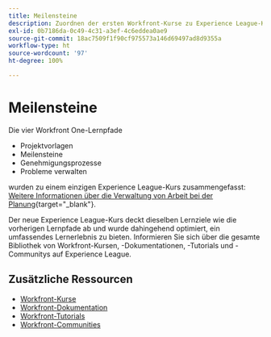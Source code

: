 ```yaml
---
title: Meilensteine
description: Zuordnen der ersten Workfront-Kurse zu Experience League-Kursen
exl-id: 0b7186da-0c49-4c31-a3ef-4c6eddea0ae9
source-git-commit: 18ac7509f1f90cf975573a146d69497ad8d9355a
workflow-type: ht
source-wordcount: '97'
ht-degree: 100%

---
```


# Meilensteine

Die vier Workfront One-Lernpfade

* Projektvorlagen
* Meilensteine
* Genehmigungsprozesse
* Probleme verwalten

wurden zu einem einzigen Experience League-Kurs zusammengefasst: [Weitere Informationen über die Verwaltung von Arbeit bei der Planung](https://experienceleague.adobe.com/?recommended=Workfront-U-1-2022.3.planners){target="_blank"}.

Der neue Experience League-Kurs deckt dieselben Lernziele wie die vorherigen Lernpfade ab und wurde dahingehend optimiert, ein umfassendes Lernerlebnis zu bieten.  Informieren Sie sich über die gesamte Bibliothek von Workfront-Kursen, -Dokumentationen, -Tutorials und -Communitys auf Experience League.

## Zusätzliche Ressourcen

* [Workfront-Kurse](https://experienceleague.adobe.com/?lang=de&amp;Solution=Workfront#courses)
* [Workfront-Dokumentation](https://experienceleague.adobe.com/docs/workfront.html?lang=de)
* [Workfront-Tutorials](https://experienceleague.adobe.com/docs/workfront-learn/tutorials-workfront/home.html?lang=de)
* [Workfront-Communities](https://experienceleaguecommunities.adobe.com/t5/workfront/ct-p/workfront)
